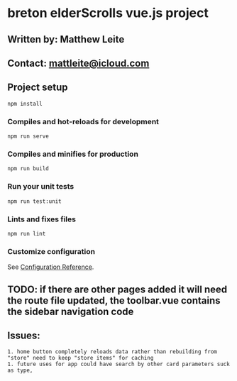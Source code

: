 # breton elderScrolls vue.js project

## Written by: Matthew Leite
## Contact: mattleite@icloud.com

## Project setup
```
npm install
```

### Compiles and hot-reloads for development
```
npm run serve
```

### Compiles and minifies for production
```
npm run build
```

### Run your unit tests
```
npm run test:unit
```

### Lints and fixes files
```
npm run lint
```

### Customize configuration
See [Configuration Reference](https://cli.vuejs.org/config/).


## TODO: if there are other pages added it will need the route file updated, the toolbar.vue contains the sidebar navigation code
##  Issues:
    1. home button completely reloads data rather than rebuilding from "store" need to keep "store items" for caching
    1. future uses for app could have search by other card parameters suck as type, 
